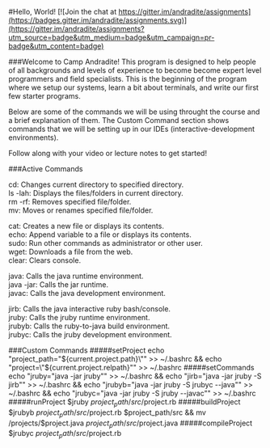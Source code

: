 #Hello, World! [![Join the chat at https://gitter.im/andradite/assignments](https://badges.gitter.im/andradite/assignments.svg)](https://gitter.im/andradite/assignments?utm_source=badge&utm_medium=badge&utm_campaign=pr-badge&utm_content=badge)

###Welcome to Camp Andradite!
This program is designed to help people of all backgrounds and levels of experience
to become become expert level programmers and field specialists. This is the beginning
of the program where we setup our systems, learn a bit about terminals, and write
our first few starter programs.

Below are some of the commands we will be using throught the course and a brief explanation of them.
The Custom Command section shows commands that we will be setting up in our IDEs
(interactive-development environments).

Follow along with your video or lecture notes to get started!

###Active Commands

cd: Changes current directory to specified directory.  
ls -lah: Displays the files/folders in current directory.  
rm -rf: Removes specified file/folder.  
mv: Moves or renames specified file/folder.  

cat: Creates a new file or displays its contents.  
echo: Append variable to a file or displays its contents.  
sudo: Run other commands as administrator or other user.  
wget: Downloads a file from the web.  
clear: Clears console.  



java: Calls the java runtime environment.  
java -jar: Calls the jar runtime.  
javac: Calls the java development environment.  

jirb: Calls the java interactive ruby bash/console.  
jruby: Calls the jruby runtime environment.  
jrubyb: Calls the ruby-to-java build environment.  
jrubyc: Calls the jruby development environment.  

###Custom Commands
#####setProject
    echo "project_path=\"${current.project.path}\"" >> ~/.bashrc &&
    echo "project=\"${current.project.relpath}\"" >> ~/.bashrc
#####setCommands
    echo "jruby=\"java -jar jruby\"" >> ~/.bashrc &&
    echo "jirb=\"java -jar jruby -S jirb\"" >> ~/.bashrc &&
    echo "jrubyb=\"java -jar jruby -S jrubyc --java\"" >> ~/.bashrc &&
    echo "jrubyc=\"java -jar jruby -S jruby --javac\"" >> ~/.bashrc
#####runProject
    $jruby $project_path/src/$project.rb
#####buildProject
    $jrubyb $project_path/src/$project.rb $project_path/src && mv /projects/$project.java $project_path/src/$project.java
#####compileProject
    $jrubyc $project_path/src/$project.rb
